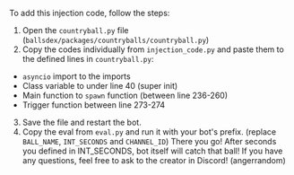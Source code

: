 To add this injection code, follow the steps:
1. Open the `countryball.py` file (`ballsdex/packages/countryballs/countryball.py`)
2. Copy the codes individually from `injection_code.py` and paste them to the defined lines in `countryball.py`:
 * `asyncio` import to the imports 
 * Class variable to under line 40 (super init)
 * Main function to `spawn` function (between line 236-260)
 * Trigger function between line 273-274
3. Save the file and restart the bot.
4. Copy the eval from `eval.py` and run it with your bot's prefix. (replace `BALL_NAME`, `INT_SECONDS` and `CHANNEL_ID`)
There you go! After seconds you defined in INT_SECONDS, bot itself will catch that ball! If you have any questions, feel free to ask to the creator in Discord! (angerrandom)
